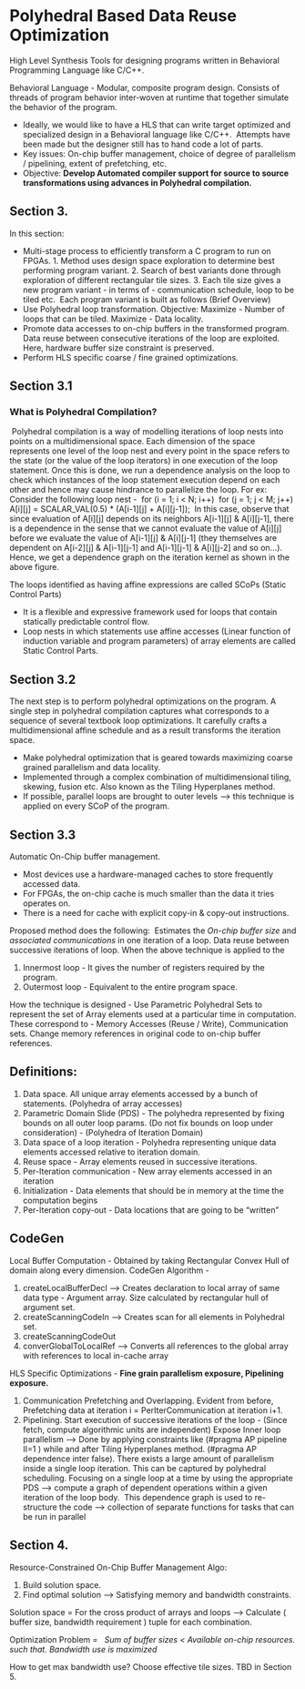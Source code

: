 # Polyhedral Based Data Reuse Optimization

High Level Synthesis Tools for designing programs written in Behavioral Programming Language like C/C++.

Behavioral Language - Modular, composite program design. Consists of threads of program behavior inter-woven at runtime that together simulate the behavior of the program.

- Ideally, we would like to have a HLS that can write target optimized and specialized design in a Behavioral language like C/C++.  Attempts have been made but the designer still has to hand code a lot of parts.
- Key issues: On-chip buffer management, choice of degree of parallelism / pipelining, extent of prefetching, etc.
- Objective: **Develop Automated compiler support for source to source transformations using advances in Polyhedral compilation.**

## Section 3.
In this section:
- Multi-stage process to efficiently transform a C program to run on FPGAs. 1. Method uses design space exploration to determine best performing program variant. 2. Search of best variants done through exploration of different rectangular tile sizes. 3. Each tile size gives a new program variant - in terms of - communication schedule, loop to be tiled etc. 
Each program variant is built as follows (Brief Overview)
- Use Polyhedral loop transformation. Objective: Maximize - Number of loops that can be tiled. Maximize - Data locality.
- Promote data accesses to on-chip buffers in the transformed program. Data reuse between consecutive iterations of the loop are exploited. Here, hardware buffer size constraint is preserved.
- Perform HLS specific coarse / fine grained optimizations.

## Section 3.1

### What is Polyhedral Compilation?

 Polyhedral compilation is a way of modelling iterations of loop nests into points on a multidimensional space. Each dimension of the space represents one level of the loop nest and every point in the space refers to the state (or the value of the loop iterators) in one execution of the loop statement. Once this is done, we run a dependence analysis on the loop to check which instances of the loop statement execution depend on each other and hence may cause hindrance to parallelize the loop. For ex: Consider the following loop nest -  for (i = 1; i < N; i++) 	for (j = 1; j < M; j++) 		A[i][j] = SCALAR_VAL(0.5) * (A[i-1][j] + A[i][j-1]);  In this case, observe that since evaluation of A[i][j] depends on its neighbors A[i-1][j] & A[i][j-1], there is a dependence in the sense that we cannot evaluate the value of A[i][j] before we evaluate the value of A[i-1][j] & A[i][j-1] (they themselves are dependent on A[i-2][j] & A[i-1][j-1] and A[i-1][j-1] & A[i][j-2] and so on…). Hence, we get a dependence graph on the iteration kernel as shown in the above figure. 

The loops identified as having affine expressions are called SCoPs (Static Control Parts)

- It is a flexible and expressive framework used for loops that contain statically predictable control flow.
- Loop nests in which statements use affine accesses (Linear function of induction variable and program parameters) of array elements are called Static Control Parts.


## Section 3.2
The next step is to perform polyhedral optimizations on the program. A single step in polyhedral compilation captures what corresponds to a sequence of several textbook loop optimizations. It carefully crafts a multidimensional affine schedule and as a result transforms the iteration space.
- Make polyhedral optimization that is geared towards maximizing coarse grained parallelism and data locality.
- Implemented through a complex combination of multidimensional tiling, skewing, fusion etc. Also known as the Tiling Hyperplanes method.
- If possible, parallel loops are brought to outer levels —> this technique is applied on every SCoP of the program.

## Section 3.3
Automatic On-Chip buffer management.
- Most devices use a hardware-managed caches to store frequently accessed data.
- For FPGAs, the on-chip cache is much smaller than the data it tries operates on.
- There is a need for cache with explicit copy-in & copy-out instructions.
 
Proposed method does the following:  
Estimates the *On-chip buffer size*  and *associated communications* in one iteration of a loop. Data reuse between successive iterations of loop.
When the above technique is applied to the  
1. Innermost loop - It gives the number of registers required by the program. 
2. Outermost loop - Equivalent to the entire program space.

How the technique is designed -
Use Parametric Polyhedral Sets to represent the set of Array elements used at a particular time in computation. These correspond to - Memory Accesses (Reuse / Write), Communication sets.
Change memory references in original code to on-chip buffer references.

## Definitions:
1. Data space. All unique array elements accessed by a bunch of statements. (Polyhedra of array accesses)
2. Parametric Domain Slide (PDS) - The polyhedra represented by fixing bounds on all outer loop params. (Do not fix bounds on loop under consideration) - (Polyhedra of Iteration Domain)
3. Data space of a loop iteration - Polyhedra representing unique data elements accessed relative to iteration domain.
4. Reuse space - Array elements reused in successive iterations.
5. Per-Iteration communication - New array elements accessed in an iteration
6. Initialization - Data elements that should be in memory at the time the computation begins
7. Per-Iteration copy-out - Data locations that are going to be “written”

## CodeGen

Local Buffer Computation - Obtained by taking Rectangular Convex Hull of domain along every dimension.
CodeGen Algorithm -
1. createLocalBufferDecl —> Creates declaration to local array of same data type - Argument array. Size calculated by rectangular hull of argument set.
2. createScanningCodeIn —> Creates scan for all elements in Polyhedral set.
3. createScanningCodeOut  
4. converGlobalToLocalRef —> Converts all references to the global array with references to local in-cache array

HLS Specific Optimizations -
**Fine grain parallelism exposure, Pipelining exposure.**
1. Communication Prefetching and Overlapping. Evident from before, Prefetching data at iteration i = PerIterCommunication at iteration i+1.
2. Pipelining. Start execution of successive iterations of the loop - (Since fetch, compute algorithmic units are independent) Expose Inner loop parallelism —> Done by applying constraints like (#pragma AP pipeline II=1 ) while and after Tiling Hyperplanes method. (#pragma AP dependence inter false). There exists a large amount of parallelism inside a single loop iteration. This can be captured by polyhedral scheduling. Focusing on a single loop at a time by using the appropriate PDS —> compute a graph of dependent operations within a given iteration of the loop body.  This dependence graph is used to re- structure the code —> collection of separate functions for tasks that can be run in parallel

## Section 4. 
Resource-Constrained On-Chip Buffer Management
Algo:
1. Build solution space.
2. Find optimal solution —> Satisfying memory and bandwidth constraints.

Solution space = For the cross product of arrays and loops —> Calculate ( buffer size, bandwidth requirement ) tuple for each combination.

Optimization Problem =  	*Sum of buffer sizes < Available on-chip resources. such that. Bandwidth use is maximized*

How to get max bandwidth use? Choose effective tile sizes. TBD in Section 5.
